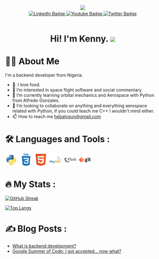 <div id="header" align="center">
<img src="https://user-images.githubusercontent.com/100206676/170786540-2b9fc39c-e2cc-42bd-81a5-dd955a9d2aa4.png"![STK-20220527-WA0012]()
 width="175"/>
  <div id="badges">
  <a href="https://www.linkedin.com/in/balotofi">
    <img src="https://img.shields.io/badge/LinkedIn-blue?style=for-the-badge&logo=linkedin&logoColor=white" alt="LinkedIn Badge"/>
  </a>
  <a href="https://www.youtube.com/channel/UCXtv7IBtgJKBd1xiDkFh-cw">
    <img src="https://img.shields.io/badge/YouTube-red?style=for-the-badge&logo=youtube&logoColor=white" alt="Youtube Badge"/>
  </a>
  <a href="https://www.twitter.com/balotofi">
    <img src="https://img.shields.io/badge/Twitter-blue?style=for-the-badge&logo=twitter&logoColor=white" alt="Twitter Badge"/>
  </a>
  <br><img src="https://komarev.com/ghpvc/?username=balotofi&style=flat-square&color=blue" alt=""/>
  <h1>
  Hi! I'm Kenny.
  <img src="https://media.giphy.com/media/hvRJCLFzcasrR4ia7z/giphy.gif" width="30px"/>
</h1>
</div>
</div>

# :woman_technologist: About Me

I'm a backend developer from Nigeria.

- 🍚: I love food.
- 👀 I’m interested in space flight software and social commentary.
- 🌱 I’m currently learning orbital mechanics and Aerospace with Python from Alfredo Gonzales.
- 💞️ I’m looking to collaborate on anything and everything aerospace related with Python, if you could teach me C++ I wouldn't mind either.
- 📫 How to reach me hebalogun@gmail.com

# :hammer_and_wrench: Languages and Tools :

<div>
  <img src="https://github.com/devicons/devicon/blob/master/icons/python/python-original.svg" title="Python" alt="Python " width="40" height="40"/>&nbsp;
  <img src="https://github.com/devicons/devicon/blob/master/icons/css3/css3-plain-wordmark.svg"  title="CSS3" alt="CSS" width="40" height="40"/>&nbsp;
  <img src="https://github.com/devicons/devicon/blob/master/icons/html5/html5-original.svg" title="HTML5" alt="HTML" width="40" height="40"/>&nbsp;
  <img src="https://github.com/devicons/devicon/blob/master/icons/mysql/mysql-original-wordmark.svg" title="MySQL"  alt="MySQL" width="40" height="40"/>&nbsp;
  <img src="https://github.com/devicons/devicon/blob/master/icons/flask/flask-original-wordmark.svg" title="Flask" alt="Flask" width="40" height="40"/>&nbsp;
  <img src="https://github.com/devicons/devicon/blob/master/icons/git/git-original-wordmark.svg" title="Git" **alt="Git" width="40" height="40"/>
</div>

# :fire: My Stats :

[![GitHub Streak](http://github-readme-streak-stats.herokuapp.com?user=balotofi&theme=dark&background=000000)](https://git.io/streak-stats)

[![Top Langs](https://github-readme-stats.vercel.app/api/top-langs/?username=balotofi&layout=compact&theme=vision-friendly-dark)](https://github.com/anuraghazra/github-readme-stats)

# :writing_hand: Blog Posts :

<!-- BLOG-POST-LIST:START -->
- [What is backend development?](https://medium.com/@balotofi/what-is-backend-development-6b2fa432da0?source=rss-3ac84733b25f------2)
- [Google Summer of Code: I got accepted… now what?](https://medium.com/@balotofi/google-summer-of-code-i-got-accepted-now-what-2a640b83f3f8?source=rss-3ac84733b25f------2)
<!-- BLOG-POST-LIST:END -->


<!---
balotofi/balotofi is a ✨ special ✨ repository because its `README.md` (this file) appears on your GitHub profile.
You can click the Preview link to take a look at your changes.
--->
